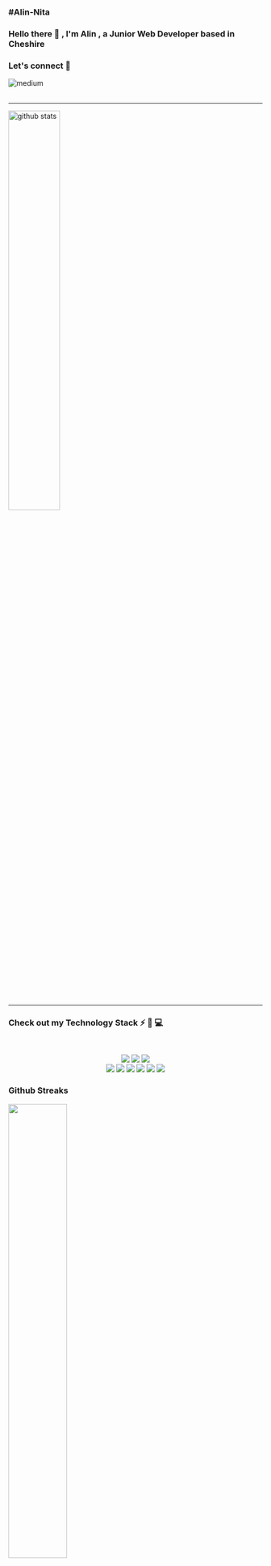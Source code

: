 <h3>#Alin-Nita</h3>
<h3>
      Hello there 👋 , I'm <b>Alin</b> , a Junior Web Developer based in Cheshire
</h3>    
    <h3 align='left'>
   Let's connect 🔗
    </h3>
  <p align='left'>
    <a href="https://www.linkedin.com/in/alin-nita-b69288207/" target="_blank">
       <img align="left" alt="medium" src="https://img.shields.io/badge/LinkedIn-0077B5?style=for-the-badge&logo=linkedin&logoColor=white" />
    </a>
</p>
<br/><br/>
  <hr>
</p>
<img src="https://github-readme-stats.vercel.app/api?username=Alin-Nita&show_icons=true&theme=gotham" alt="github stats" width="45%" align="center"/>

<hr>
<h3 align='left'>
   Check out my Technology Stack ⚡ 🚀  💻
</h3>

<br>
<p align="center">
    <img src="https://img.shields.io/badge/React-20232A?style=for-the-badge&logo=react&logoColor=61DAFB" />
    <img src="https://img.shields.io/badge/Amazon_AWS-FF9900?style=for-the-badge&logo=amazonaws&logoColor=white" /> 
    <img src="https://img.shields.io/badge/CSS3-1572B6?style=for-the-badge&logo=css3&logoColor=white" />
    <br>
     <img src="https://img.shields.io/badge/HTML5-E34F26?style=for-the-badge&logo=html5&logoColor=white" />
   <img src="https://img.shields.io/badge/JavaScript-F7DF1E?style=for-the-badge&logo=javascript&logoColor=black" />
 <img src="https://img.shields.io/badge/Sass-CC6699?style=for-the-badge&logo=sass&logoColor=white" />
 <img src="https://img.shields.io/badge/MySQL-005C84?style=for-the-badge&logo=mysql&logoColor=white" />
 <img src="https://img.shields.io/badge/Figma-F24E1E?style=for-the-badge&logo=figma&logoColor=white" />
 <img src="https://img.shields.io/badge/Java-ED8B00?style=for-the-badge&logo=java&logoColor=white" />
 </p>

### Github Streaks

<img src="https://github-readme-streak-stats.herokuapp.com/?user=Alin-Nita&theme=dark" width="48%" />
    <br>
<img src="https://github-readme-stats.vercel.app/api/top-langs/?username=Alin-Nita&layout=compact&show_icons=true&theme=gotham" />


<hr>

<h3>
Interests 
    </h3>
<ul>
    <li>
 📖 Reading
    </li>
    <li>
📚 Constant education
    </li>
    <li>
💻 Coding
    </li>
    <li>
🎮 Video games
    </li>
    <li>
🌲 Nature
    </li>
</ul>
